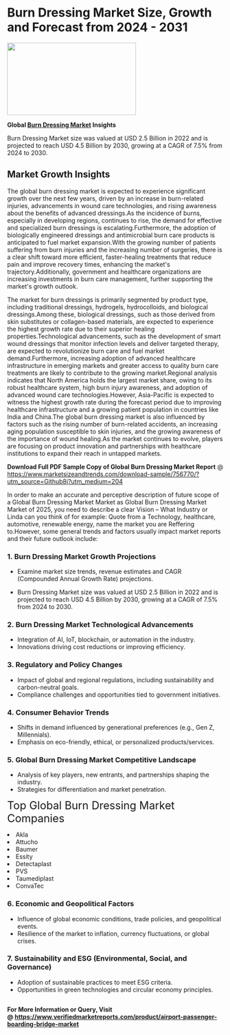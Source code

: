 <H1>Burn Dressing Market Size, Growth and Forecast from 2024 - 2031</H1><img class="aligncenter size-medium wp-image-584254" src="https://thirdeyenews.in/wp-content/uploads/2024/09/Global-Market-Research-300x168.jpeg" alt="" width="300" height="168" /><p><strong>Global&nbsp;<a href="https://www.marketsizeandtrends.com/download-sample/756770/?utm_source=Github8j?utm_medium=204">Burn Dressing Market</a> Insights</strong></p><p>Burn Dressing Market size was valued at USD 2.5 Billion in 2022 and is projected to reach USD 4.5 Billion by 2030, growing at a CAGR of 7.5% from 2024 to 2030.</p><p><h2>Market Growth Insights</h2> <p>The global burn dressing market is expected to experience significant growth over the next few years, driven by an increase in burn-related injuries, advancements in wound care technologies, and rising awareness about the benefits of advanced dressings.As the incidence of burns, especially in developing regions, continues to rise, the demand for effective and specialized burn dressings is escalating.Furthermore, the adoption of biologically engineered dressings and antimicrobial burn care products is anticipated to fuel market expansion.With the growing number of patients suffering from burn injuries and the increasing number of surgeries, there is a clear shift toward more efficient, faster-healing treatments that reduce pain and improve recovery times, enhancing the market's trajectory.Additionally, government and healthcare organizations are increasing investments in burn care management, further supporting the market's growth outlook.</p> <p>The market for burn dressings is primarily segmented by product type, including traditional dressings, hydrogels, hydrocolloids, and biological dressings.Among these, biological dressings, such as those derived from skin substitutes or collagen-based materials, are expected to experience the highest growth rate due to their superior healing properties.Technological advancements, such as the development of smart wound dressings that monitor infection levels and deliver targeted therapy, are expected to revolutionize burn care and fuel market demand.Furthermore, increasing adoption of advanced healthcare infrastructure in emerging markets and greater access to quality burn care treatments are likely to contribute to the growing market.Regional analysis indicates that North America holds the largest market share, owing to its robust healthcare system, high burn injury awareness, and adoption of advanced wound care technologies.However, Asia-Pacific is expected to witness the highest growth rate during the forecast period due to improving healthcare infrastructure and a growing patient population in countries like India and China.The global burn dressing market is also influenced by factors such as the rising number of burn-related accidents, an increasing aging population susceptible to skin injuries, and the growing awareness of the importance of wound healing.As the market continues to evolve, players are focusing on product innovation and partnerships with healthcare institutions to expand their reach in untapped markets.<p><span class=""><strong>Download Full PDF Sample Copy of Global Burn Dressing Market Report</strong> @ <a href="https://www.marketsizeandtrends.com/download-sample/756770/?utm_source=Github8j?utm_medium=204" target="_blank">https://www.marketsizeandtrends.com/download-sample/756770/?utm_source=Github8j?utm_medium=204</a></span></p><p>In order to make an accurate and perceptive description of future scope of a Global&nbsp;Burn Dressing Market Market as Global&nbsp;Burn Dressing Market Market of 2025, you need to describe a clear Vision &ndash; What Industry or Linda can you think of for example: Quote from a Technology, healthcare, automotive, renewable energy, name the market you are Reffering to.However, some general trends and factors usually impact market reports and their future outlook include:</p><h3>1.&nbsp;<strong>Burn Dressing Market Growth Projections</strong></h3><ul><li>Examine market size trends, revenue estimates and CAGR (Compounded Annual Growth Rate) projections.</li><li><p>Burn Dressing Market size was valued at USD 2.5 Billion in 2022 and is projected to reach USD 4.5 Billion by 2030, growing at a CAGR of 7.5% from 2024 to 2030.</p></li></ul><h3>2.&nbsp;<strong>Burn Dressing Market Technological Advancements</strong></h3><ul><li>Integration of AI, IoT, blockchain, or automation in the industry.</li><li>Innovations driving cost reductions or improving efficiency.</li></ul><h3>3.&nbsp;<strong>Regulatory and Policy Changes</strong></h3><ul><li>Impact of global and regional regulations, including sustainability and carbon-neutral goals.</li><li>Compliance challenges and opportunities tied to government initiatives.</li></ul><h3>4.&nbsp;<strong>Consumer Behavior Trends</strong></h3><ul><li>Shifts in demand influenced by generational preferences (e.g., Gen Z, Millennials).</li><li>Emphasis on eco-friendly, ethical, or personalized products/services.</li></ul><h3>5.&nbsp;<strong>Global Burn Dressing Market Competitive Landscape</strong></h3><ul><li>Analysis of key players, new entrants, and partnerships shaping the industry.</li><li>Strategies for differentiation and market penetration.</li></ul><p data-pm-slice="1 1 []"><span style="color: inherit; font-family: inherit; font-size: 25px;">Top Global Burn Dressing Market Companies</span></p><div class="" data-test-id=""><p><li>Akla</li><li> Attucho</li><li> Baumer</li><li> Essity</li><li> Detectaplast</li><li> PVS</li><li> Taumediplast</li><li> ConvaTec</li></p></div><h3>6.&nbsp;<strong>Economic and Geopolitical Factors</strong></h3><ul><li>Influence of global economic conditions, trade policies, and geopolitical events.</li><li>Resilience of the market to inflation, currency fluctuations, or global crises.</li></ul><h3>7.&nbsp;<strong>Sustainability and ESG (Environmental, Social, and Governance)</strong></h3><ul><li>Adoption of sustainable practices to meet ESG criteria.</li><li>Opportunities in green technologies and circular economy principles.</li></ul><h2><strong style="font-size: 14px;">For More Information or Query, Visit @&nbsp;</strong><a style="background-color: #ffffff; font-size: 14px;" href="https://www.marketsizeandtrends.com/report/burn-dressing-market/" target="_blank">https://www.verifiedmarketreports.com/product/airport-passenger-boarding-bridge-market</a></h2>